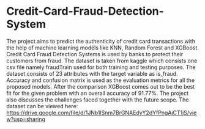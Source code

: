 # Credit-Card-Fraud-Detection-System

The project aims to predict the authenticity of credit card transactions with the help of machine learning models like KNN, Random Forest and XGBoost.
Credit Card Fraud Detection Systems is used by banks to protect their customers from fraud. The dataset is taken from kaggle which consists one csv file namely fraudTrain used for both training and testing purposes. The dataset consists of 23 attributes with the target variable as is_fraud.
Accuracy and confusion matrix is used as the evaluation metrics for all the proposed models. After the comparison XGBoost comes out to be the best fit for the given problem with an overall accuracy of 91.77%.
The project also discusses the challenges faced together with the future scope.
The dataset can be viewed here: https://drive.google.com/file/d/1JNb1lSnm7BrGNAEdyY2dYfPngAjCT1jS/view?usp=sharing
